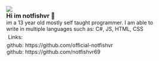 <div align="center" style="text-align: left;">
    <img src="https://discordsvgcreator.pythonanywhere.com/getUserProfile/1171329905137557524?showID=false" /><br>
    <h3 style="margin:0;">Hi im notfishvr 👋</h3>
    <p style="margin:0;">im a 13 year old mostly self taught programmer. I am able to <br>write in multiple languages such as: C#, JS, HTML, CSS</p>
    <p style="margin:5;">Links:</p>
    <p style="margin:1;">github: https://github.com/official-notfishvr</p>
    <p style="margin:1;">github: https://github.com/notfishvr69</p>
</div>
